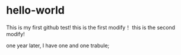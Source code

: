 # hello-world
This is my first github test!
this is the first modify！
this is the second modify!

one year later, I have one and one trabule;
